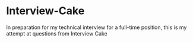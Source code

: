 # Interview-Cake
In preparation for my technical interview for a full-time position, this is my attempt at questions from Interview Cake
